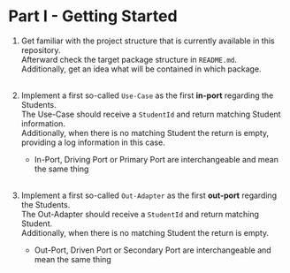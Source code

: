 # Part I - Getting Started

1. Get familiar with the project structure that is currently available in this repository.\
Afterward check the target package structure in `README.md`.\
Additionally, get an idea what will be contained in which package.
<br><br>

1. Implement a first so-called `Use-Case` as the first **in-port** regarding the Students.\
The Use-Case should receive a `StudentId` and return matching Student information.\
Additionally, when there is no matching Student the return is empty, providing a log information in this case.
   - In-Port, Driving Port or Primary Port are interchangeable and mean the same thing
<br><br>

1. Implement a first so-called `Out-Adapter` as the first **out-port** regarding the Students.\
The Out-Adapter should receive a `StudentId` and return matching Student.\
Additionally, when there is no matching Student the return is empty.
   - Out-Port, Driven Port or Secondary Port are interchangeable and mean the same thing
<br><br>
